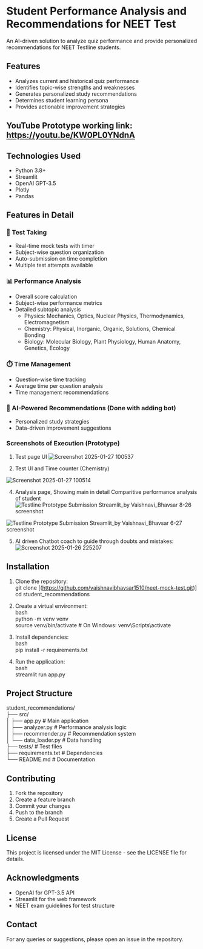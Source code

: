 # Student Performance Analysis and Recommendations for NEET Test

An AI-driven solution to analyze quiz performance and provide personalized recommendations for NEET Testline students.

## Features

- Analyzes current and historical quiz performance
- Identifies topic-wise strengths and weaknesses
- Generates personalized study recommendations
- Determines student learning persona
- Provides actionable improvement strategies
  
## YouTube Prototype working link: https://youtu.be/KW0PL0YNdnA

## Technologies Used
- Python 3.8+
- Streamlit
- OpenAI GPT-3.5
- Plotly
- Pandas

## Features in Detail

### 🎯 Test Taking
- Real-time mock tests with timer
- Subject-wise question organization
- Auto-submission on time completion
- Multiple test attempts available

### 📊 Performance Analysis
- Overall score calculation
- Subject-wise performance metrics
- Detailed subtopic analysis
  - Physics: Mechanics, Optics, Nuclear Physics, Thermodynamics, Electromagnetism
  - Chemistry: Physical, Inorganic, Organic, Solutions, Chemical Bonding
  - Biology: Molecular Biology, Plant Physiology, Human Anatomy, Genetics, Ecology

### ⏱️ Time Management
- Question-wise time tracking
- Average time per question analysis
- Time management recommendations

### 🤖 AI-Powered Recommendations (Done with adding bot)
- Personalized study strategies
- Data-driven improvement suggestions

###  Screenshots of Execution (Prototype)

1. Test page UI
![Screenshot 2025-01-27 100537](https://github.com/user-attachments/assets/90c66678-e9d9-4803-a52e-8590a2e2ab4f)

3. Test UI and  Time counter (Chemistry)
   
![Screenshot 2025-01-27 100514](https://github.com/user-attachments/assets/ad1145f0-fee2-4dba-8513-a1c0f1baaf60)

  
4. Analysis page, Showing main in detail Comparitive performance analysis of student
![Testline Prototype Submission Streamlit_by Vaishnavi_Bhavsar 8-26 screenshot](https://github.com/user-attachments/assets/a04e2fcf-b334-484b-9dd4-026cdb915db1)


![Testline Prototype Submission Streamlit_by Vaishnavi_Bhavsar 6-27 screenshot](https://github.com/user-attachments/assets/771e6891-227b-4ebf-af27-f954c497190f)

5. AI driven Chatbot coach to guide through doubts and mistakes:
![Screenshot 2025-01-26 225207](https://github.com/user-attachments/assets/48a40c32-7e1a-4d2f-aa2c-d434eb906cd8)

## Installation

1. Clone the repository:   <br>
   git clone [(https://github.com/vaishnavibhavsar1510/neet-mock-test.git)]   <br>
   cd student_recommendations     <br>

2. Create a virtual environment:    <br>
   bash      <br>
   python -m venv venv    <br>
   source venv/bin/activate # On Windows: venv\Scripts\activate    <br>

3. Install dependencies:     <br>
   bash    <br>
   pip install -r requirements.txt   <br>

4. Run the application:    <br>
   bash    <br>
   streamlit run app.py   <br>

## Project Structure  
student_recommendations/    <br>
├── src/    <br>
│ ├── app.py # Main application    <br>
│ ├── analyzer.py # Performance analysis logic    <br>
│ ├── recommender.py # Recommendation system     <br>
│ └── data_loader.py # Data handling     <br>
├── tests/ # Test files   <br>
├── requirements.txt # Dependencies    <br>
└── README.md # Documentation    <br>


## Contributing
1. Fork the repository
2. Create a feature branch
3. Commit your changes
4. Push to the branch
5. Create a Pull Request

## License
This project is licensed under the MIT License - see the LICENSE file for details.

## Acknowledgments
- OpenAI for GPT-3.5 API
- Streamlit for the web framework
- NEET exam guidelines for test structure

## Contact
For any queries or suggestions, please open an issue in the repository.
